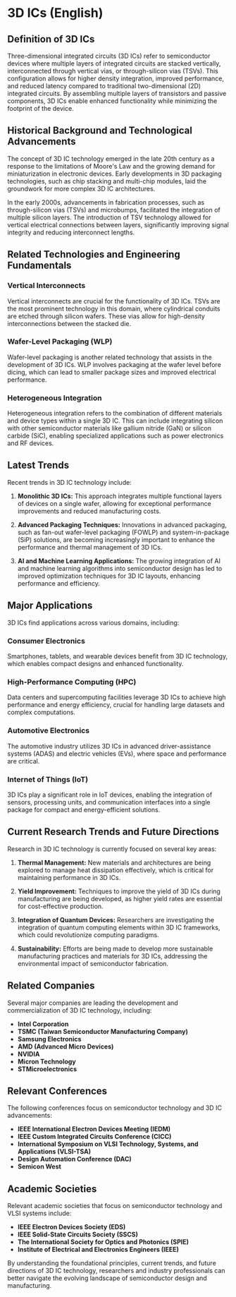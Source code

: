 # 3D ICs (English)

## Definition of 3D ICs

Three-dimensional integrated circuits (3D ICs) refer to semiconductor devices where multiple layers of integrated circuits are stacked vertically, interconnected through vertical vias, or through-silicon vias (TSVs). This configuration allows for higher density integration, improved performance, and reduced latency compared to traditional two-dimensional (2D) integrated circuits. By assembling multiple layers of transistors and passive components, 3D ICs enable enhanced functionality while minimizing the footprint of the device.

## Historical Background and Technological Advancements

The concept of 3D IC technology emerged in the late 20th century as a response to the limitations of Moore's Law and the growing demand for miniaturization in electronic devices. Early developments in 3D packaging technologies, such as chip stacking and multi-chip modules, laid the groundwork for more complex 3D IC architectures. 

In the early 2000s, advancements in fabrication processes, such as through-silicon vias (TSVs) and microbumps, facilitated the integration of multiple silicon layers. The introduction of TSV technology allowed for vertical electrical connections between layers, significantly improving signal integrity and reducing interconnect lengths.

## Related Technologies and Engineering Fundamentals

### Vertical Interconnects

Vertical interconnects are crucial for the functionality of 3D ICs. TSVs are the most prominent technology in this domain, where cylindrical conduits are etched through silicon wafers. These vias allow for high-density interconnections between the stacked die.

### Wafer-Level Packaging (WLP)

Wafer-level packaging is another related technology that assists in the development of 3D ICs. WLP involves packaging at the wafer level before dicing, which can lead to smaller package sizes and improved electrical performance.

### Heterogeneous Integration

Heterogeneous integration refers to the combination of different materials and device types within a single 3D IC. This can include integrating silicon with other semiconductor materials like gallium nitride (GaN) or silicon carbide (SiC), enabling specialized applications such as power electronics and RF devices.

## Latest Trends

Recent trends in 3D IC technology include:

1. **Monolithic 3D ICs:** This approach integrates multiple functional layers of devices on a single wafer, allowing for exceptional performance improvements and reduced manufacturing costs.
  
2. **Advanced Packaging Techniques:** Innovations in advanced packaging, such as fan-out wafer-level packaging (FOWLP) and system-in-package (SiP) solutions, are becoming increasingly important to enhance the performance and thermal management of 3D ICs.

3. **AI and Machine Learning Applications:** The growing integration of AI and machine learning algorithms into semiconductor design has led to improved optimization techniques for 3D IC layouts, enhancing performance and efficiency.

## Major Applications

3D ICs find applications across various domains, including:

### Consumer Electronics

Smartphones, tablets, and wearable devices benefit from 3D IC technology, which enables compact designs and enhanced functionality.

### High-Performance Computing (HPC)

Data centers and supercomputing facilities leverage 3D ICs to achieve high performance and energy efficiency, crucial for handling large datasets and complex computations.

### Automotive Electronics

The automotive industry utilizes 3D ICs in advanced driver-assistance systems (ADAS) and electric vehicles (EVs), where space and performance are critical.

### Internet of Things (IoT)

3D ICs play a significant role in IoT devices, enabling the integration of sensors, processing units, and communication interfaces into a single package for compact and energy-efficient solutions.

## Current Research Trends and Future Directions

Research in 3D IC technology is currently focused on several key areas:

1. **Thermal Management:** New materials and architectures are being explored to manage heat dissipation effectively, which is critical for maintaining performance in 3D ICs.

2. **Yield Improvement:** Techniques to improve the yield of 3D ICs during manufacturing are being developed, as higher yield rates are essential for cost-effective production.

3. **Integration of Quantum Devices:** Researchers are investigating the integration of quantum computing elements within 3D IC frameworks, which could revolutionize computing paradigms.

4. **Sustainability:** Efforts are being made to develop more sustainable manufacturing practices and materials for 3D ICs, addressing the environmental impact of semiconductor fabrication.

## Related Companies

Several major companies are leading the development and commercialization of 3D IC technology, including:

- **Intel Corporation**
- **TSMC (Taiwan Semiconductor Manufacturing Company)**
- **Samsung Electronics**
- **AMD (Advanced Micro Devices)**
- **NVIDIA**
- **Micron Technology**
- **STMicroelectronics**

## Relevant Conferences

The following conferences focus on semiconductor technology and 3D IC advancements:

- **IEEE International Electron Devices Meeting (IEDM)**
- **IEEE Custom Integrated Circuits Conference (CICC)**
- **International Symposium on VLSI Technology, Systems, and Applications (VLSI-TSA)**
- **Design Automation Conference (DAC)**
- **Semicon West**

## Academic Societies

Relevant academic societies that focus on semiconductor technology and VLSI systems include:

- **IEEE Electron Devices Society (EDS)**
- **IEEE Solid-State Circuits Society (SSCS)**
- **The International Society for Optics and Photonics (SPIE)**
- **Institute of Electrical and Electronics Engineers (IEEE)**

By understanding the foundational principles, current trends, and future directions of 3D IC technology, researchers and industry professionals can better navigate the evolving landscape of semiconductor design and manufacturing.